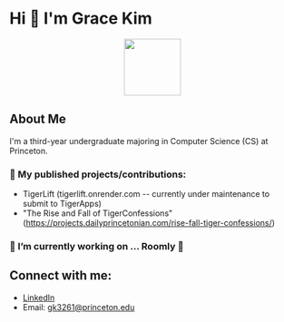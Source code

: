 # Hi  👋 I'm Grace Kim


<div id="header" align="center">
  <img src="https://media.giphy.com/media/M9gbBd9nbDrOTu1Mqx/giphy.gif" width="100"/>
</div>

## About Me
I'm a third-year undergraduate majoring in Computer Science (CS) at Princeton. 


### 🔭 My published projects/contributions:
- TigerLift (tigerlift.onrender.com -- currently under maintenance to submit to TigerApps)
- "The Rise and Fall of TigerConfessions" (https://projects.dailyprincetonian.com/rise-fall-tiger-confessions/)
  
### 🌱 I’m currently working on ... Roomly 🤫

## Connect with me:
- [LinkedIn](www.linkedin.com/in/grace-kim-865474259)
- Email: gk3261@princeton.edu

<!--
**gk3261/gk3261** is a ✨ _special_ ✨ repository because its `README.md` (this file) appears on your GitHub profile.

Here are some ideas to get you started:

- 🔭 I’m currently working on ...
- 🌱 I’m currently learning ...
- 👯 I’m looking to collaborate on ...
- 🤔 I’m looking for help with ...
- 💬 Ask me about ...
- 📫 How to reach me: ...
- 😄 Pronouns: ...
- ⚡ Fun fact: ...
-->

